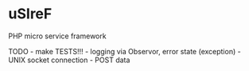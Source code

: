 # uSIreF
PHP micro service framework

TODO
    - make TESTS!!!
    - logging via Observor, error state (exception)
    - UNIX socket connection
    - POST data